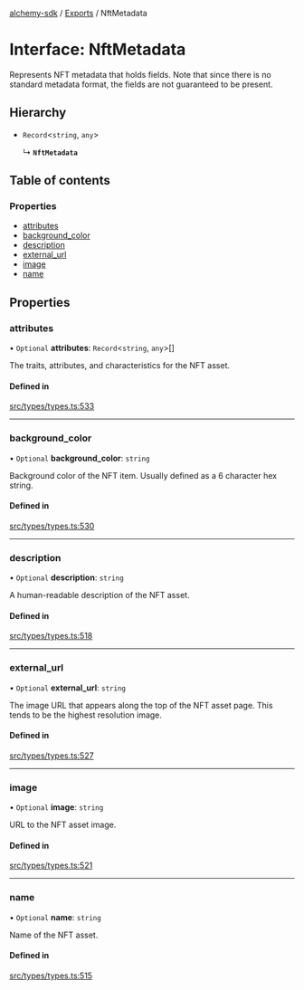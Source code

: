 [alchemy-sdk](../README.md) / [Exports](../modules.md) / NftMetadata

# Interface: NftMetadata

Represents NFT metadata that holds fields. Note that since there is no
standard metadata format, the fields are not guaranteed to be present.

## Hierarchy

- `Record`<`string`, `any`\>

  ↳ **`NftMetadata`**

## Table of contents

### Properties

- [attributes](NftMetadata.md#attributes)
- [background\_color](NftMetadata.md#background_color)
- [description](NftMetadata.md#description)
- [external\_url](NftMetadata.md#external_url)
- [image](NftMetadata.md#image)
- [name](NftMetadata.md#name)

## Properties

### attributes

• `Optional` **attributes**: `Record`<`string`, `any`\>[]

The traits, attributes, and characteristics for the NFT asset.

#### Defined in

[src/types/types.ts:533](https://github.com/alchemyplatform/alchemy-sdk-js/blob/c7197b9/src/types/types.ts#L533)

___

### background\_color

• `Optional` **background\_color**: `string`

Background color of the NFT item. Usually defined as a 6 character hex string.

#### Defined in

[src/types/types.ts:530](https://github.com/alchemyplatform/alchemy-sdk-js/blob/c7197b9/src/types/types.ts#L530)

___

### description

• `Optional` **description**: `string`

A human-readable description of the NFT asset.

#### Defined in

[src/types/types.ts:518](https://github.com/alchemyplatform/alchemy-sdk-js/blob/c7197b9/src/types/types.ts#L518)

___

### external\_url

• `Optional` **external\_url**: `string`

The image URL that appears along the top of the NFT asset page. This tends
to be the highest resolution image.

#### Defined in

[src/types/types.ts:527](https://github.com/alchemyplatform/alchemy-sdk-js/blob/c7197b9/src/types/types.ts#L527)

___

### image

• `Optional` **image**: `string`

URL to the NFT asset image.

#### Defined in

[src/types/types.ts:521](https://github.com/alchemyplatform/alchemy-sdk-js/blob/c7197b9/src/types/types.ts#L521)

___

### name

• `Optional` **name**: `string`

Name of the NFT asset.

#### Defined in

[src/types/types.ts:515](https://github.com/alchemyplatform/alchemy-sdk-js/blob/c7197b9/src/types/types.ts#L515)
